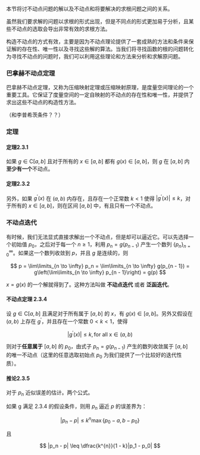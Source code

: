 <!-- ### Fixed Point Method -->

本节将讨不动点问题的解以及不动点和将要解决的求根问题之间的关系。

虽然我们要求解的问题以求根的形式出现，但是不同点的形式更加易于分析，且某些不动点的选取会导出非常有效的求根方法。

构造不动点的方式有效，主要是因为不动点理论提供了一套成熟的方法和条件来保证解的存在性、唯一性以及寻找这些解的算法。当我们将寻找函数的根的问题转化为寻找不动点的问题时，我们可以利用这些理论和方法来分析和求解原问题。

### 巴拿赫不动点定理

巴拿赫不动点定理，又称为压缩映射定理或压缩映射原理，是度量空间理论的一个重要工具。它保证了度量空间的一定自映射的不动点的存在性和唯一性，并提供了求出这些不动点的构造性方法。

（和李普希茨条件？？）

### 定理

#### 定理2.3.1

如果 $g \in \mathrm{C}[a, b]$ 且对于所有的 $x \in [a, b]$ 都有 $g(x) \in [a, b]$，则 $g$ 在 $[a, b]$ 内**至少有一个**不动点。

#### 定理2.3.2

另外，如果 $g^{'}(x)$ 在 $(a, b)$ 内存在，且存在一个正常数 $k < 1$ 使得 $|g^{'}(x)| \leq k$，对于所有的 $x \in [a, b]$，则在区间 $[a, b]$ 中，有且只有一个不动点。 

### 不动点迭代

有时候，我们无法显式直接求解出一个不动点，但是却可以逼近它。可以先选择一个初始值 $p_0$，之后对于每一个 $n \geq 1$，利用 $p_n = g(p_{n - 1})$ 产生一个数列 $\{p_n\}_{n = 0}^{\infty}$。如果这一个数列收敛到 $p$，并且 $g$ 是连续的，则

$$
p = \lim\limits_{n \to \infty} p_n = \lim\limits_{n \to \infty} g(p_{n - 1}) = g\left(\lim\limits_{n \to \infty} p_{n - 1}\right) = g(p)
$$

$x = g(x)$ 的一个解就得到了。这种方法叫做 **不动点迭代** 或者 **泛函迭代**。

#### 不动点定理 2.3.4

设 $g \in \mathrm{C}[a, b]$ 且满足对于所有属于 $[a, b]$ 的 $x$，有 $g(x) \in [a, b]$。另外又假设在 $(a, b)$ 上存在 $g^{'}$，并且存在一个常数 $0 < k < 1$，使得

$$
|g^{'}(x)| \leq k, \mathrm{for \ all \ x} \in (a, b)
$$

则对于**任意属于** $[a, b]$ 的 $p_0$，由式子 $p_n = g(p_{n - 1})$ 产生的数列收敛属于 $[a, b]$ 的唯一不动点（这里的任意选取初始点 $p_0$ 为我们提供了一个比较好的迭代性质）。

#### 推论2.3.5

对于 $p_n$ 近似误差的估计。两个公式。

如果 g 满足 2.3.4 的假设条件，则用 $p_n$ 逼近 $p$ 的误差界为：

$$
|p_n - p| \leq k^{n} \max\{p_0 - a, b - p_0\}
$$

且

$$
|p_n - p| \leq \dfrac{k^{n}}{1 - k}|p_1 - p_0|
$$